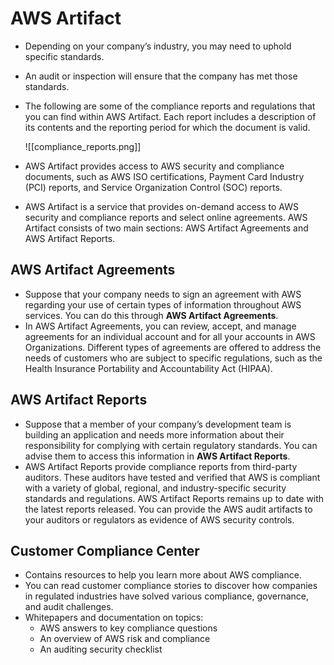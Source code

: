 # AWS Artifact
- Depending on your company’s industry, you may need to uphold specific standards.
- An audit or inspection will ensure that the company has met those standards.
- The following are some of the compliance reports and regulations that you can find within AWS Artifact. Each report includes a description of its contents and the reporting period for which the document is valid.

	![[compliance_reports.png]]

- AWS Artifact provides access to AWS security and compliance documents, such as AWS ISO certifications, Payment Card Industry (PCI) reports, and Service Organization Control (SOC) reports.
- AWS Artifact is a service that provides on-demand access to AWS security and compliance reports and select online agreements. AWS Artifact consists of two main sections: AWS Artifact Agreements and AWS Artifact Reports.

## AWS Artifact Agreements
- Suppose that your company needs to sign an agreement with AWS regarding your use of certain types of information throughout AWS services. You can do this through **AWS Artifact Agreements**.
- In AWS Artifact Agreements, you can review, accept, and manage agreements for an individual account and for all your accounts in AWS Organizations. Different types of agreements are offered to address the needs of customers who are subject to specific regulations, such as the Health Insurance Portability and Accountability Act (HIPAA).

## AWS Artifact Reports
- Suppose that a member of your company’s development team is building an application and needs more information about their responsibility for complying with certain regulatory standards. You can advise them to access this information in **AWS Artifact Reports**.
- AWS Artifact Reports provide compliance reports from third-party auditors. These auditors have tested and verified that AWS is compliant with a variety of global, regional, and industry-specific security standards and regulations. AWS Artifact Reports remains up to date with the latest reports released. You can provide the AWS audit artifacts to your auditors or regulators as evidence of AWS security controls.

## Customer Compliance Center
- Contains resources to help you learn more about AWS compliance.
- You can read customer compliance stories to discover how companies in regulated industries have solved various compliance, governance, and audit challenges.
- Whitepapers and documentation on topics:
	- AWS answers to key compliance questions
	- An overview of AWS risk and compliance
	- An auditing security checklist